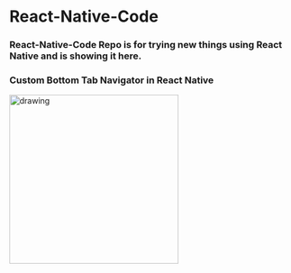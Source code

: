 # React-Native-Code

### React-Native-Code Repo is for trying new things using React Native and is showing it here.

### Custom Bottom Tab Navigator in React Native

<!-- ![image](https://www.linkpicture.com/q/Custom-Bottom-Tabs.jpg) -->

<!-- <img src="https://ibb.co/s29fZqG" alt="drawing" width="300" /> -->

<a href="https://imgbb.com/"><img src="https://i.ibb.co/wRhkf4X/Custom-Bottom-Tabs.jpg" alt="drawing" width="300"/></a>
